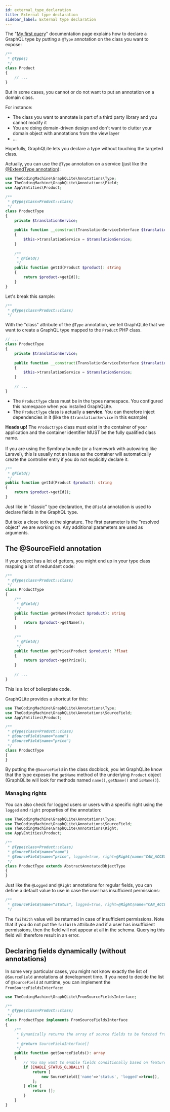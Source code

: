 ```yaml
---
id: external_type_declaration
title: External type declaration
sidebar_label: External type declaration
---
```


The "[My first query](my_first_query.md)" documentation page explains how to declare a GraphQL type by putting a `@Type`
annotation on the class you want to expose:

```php
/**
 * @Type()
 */
class Product
{
    // ...
}
```

But in some cases, you cannot or do not want to put an annotation on a domain class.

For instance:

- The class you want to annotate is part of a third party library and you cannot modify it
- You are doing domain-driven design and don't want to clutter your domain object with annotations from the view layer
- ...

Hopefully, GraphQLite lets you declare a type without touching the targeted class.

Actually, you can use the `@Type` annotation on a service (just like the [@ExtendType annotation](extend_type.md)):

```php
use TheCodingMachine\GraphQLite\Annotations\Type;
use TheCodingMachine\GraphQLite\Annotations\Field;
use App\Entities\Product;

/**
 * @Type(class=Product::class)
 */
class ProductType
{
    private $translationService;
    
    public function __construct(TranslationServiceInterface $translationService)
    {
        $this->translationService = $translationService;
    }
    
    /**
     * @Field()
     */
    public function getId(Product $product): string
    {
        return $product->getId();
    }
}
```

Let's break this sample:

```php
/**
 * @Type(class=Product::class)
 */
```

With the "class" attribute of the `@Type` annotation, we tell GraphQLite that we want to create a GraphQL type 
mapped to the `Product` PHP class.

```php
// ...
class ProductType
{
    private $translationService;
    
    public function __construct(TranslationServiceInterface $translationService)
    {
        $this->translationService = $translationService;
    }
    
    // ...
}
```

- The `ProductType` class must be in the types namespace. You configured this namespace when you installed GraphQLite.
- The `ProductType` class is actually a **service**. You can therefore inject dependencies in it (like the `$translationService` in this example)

<div class="alert alert-warning"><strong>Heads up!</strong> The <code>ProductType</code> class must exist in the container of your 
application and the container identifier MUST be the fully qualified class name.<br/><br/>
If you are using the Symfony bundle (or a framework with autowiring like Laravel), this 
is usually not an issue as the container will automatically create the controller entry if you do not explicitly 
declare it.</div> 

```php
/**
 * @Field()
 */
public function getId(Product $product): string
{
    return $product->getId();
}
```

Just like in "classic" type declaration, the `@Field` annotation is used to declare fields in the GraphQL type.

But take a close look at the signature. The first parameter is the "resolved object" we are working on.
Any additional parameters are used as arguments.

## The @SourceField annotation

If your object has a lot of getters, you might end up in your type class mapping a lot of redundant code:

```php
/**
 * @Type(class=Product::class)
 */
class ProductType
{
    /**
     * @Field()
     */
    public function getName(Product $product): string
    {
        return $product->getName();
    }
    
    /**
     * @Field()
     */
    public function getPrice(Product $product): ?float
    {
        return $product->getPrice();        
    }
    
    // ...
}
```

This is a lot of boilerplate code.

GraphQLite provides a shortcut for this:

```php
use TheCodingMachine\GraphQLite\Annotations\Type;
use TheCodingMachine\GraphQLite\Annotations\SourceField;
use App\Entities\Product;

/**
 * @Type(class=Product::class)
 * @SourceField(name="name")
 * @SourceField(name="price")
 */
class ProductType
{
}
```

By putting the `@SourceField` in the class docblock, you let GraphQLite know that the type exposes the
`getName` method of the underlying `Product` object (GraphQLite will look for methods named `name()`, `getName()` and `isName()`).

### Managing rights

You can also check for logged users or users with a specific right using the `logged` and `right` properties of the annotation:

```php
use TheCodingMachine\GraphQLite\Annotations\Type;
use TheCodingMachine\GraphQLite\Annotations\SourceField;
use TheCodingMachine\GraphQLite\Annotations\Right;
use App\Entities\Product;

/**
 * @Type(class=Product::class)
 * @SourceField(name="name")
 * @SourceField(name="price", logged=true, right=@Right(name="CAN_ACCESS_Price"))
 */
class ProductType extends AbstractAnnotatedObjectType
{
}
```

Just like the `@Logged` and `@Right` annotations for regular fields, you can define a default value to use
in case the user has insufficient permissions:

```php
/**
 * @SourceField(name="status", logged=true, right=@Right(name="CAN_ACCESS_STATUS"), failWith=null)
 */
```

The `failWith` value will be returned in case of insufficient permissions. Note that if you do not put the
`failWith` attribute and if a user has insufficient permissions, then the field will not appear at all in the schema.
Querying this field will therefore result in an error. 

## Declaring fields dynamically (without annotations)

In some very particular cases, you might not know exactly the list of `@SourceField` annotations at development time.
If you need to decide the list of `@SourceField` at runtime, you can implement the `FromSourceFieldsInterface`:

```php
use TheCodingMachine\GraphQLite\FromSourceFieldsInterface;

/**
 * @Type(class=Product::class)
 */
class ProductType implements FromSourceFieldsInterface
{
    /**
     * Dynamically returns the array of source fields to be fetched from the original object.
     *
     * @return SourceFieldInterface[]
     */
    public function getSourceFields(): array
    {
        // You may want to enable fields conditionally based on feature flags...
        if (ENABLE_STATUS_GLOBALLY) {
            return [
                new SourceField(['name'=>'status', 'logged'=>true]),
            ];        
        } else {
            return [];
        }
    }
}
```
